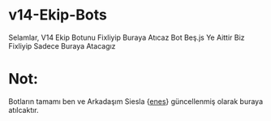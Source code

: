 # v14-Ekip-Bots

Selamlar, V14 Ekip Botunu Fixliyip Buraya Atıcaz Bot Beş.js Ye Aittir Biz Fixliyip Sadece Buraya Atacagız

# Not: 

Botların tamamı ben ve Arkadaşım Siesla {[enes](https://github.com/Siesla)} güncellenmiş olarak buraya atılcaktır.







